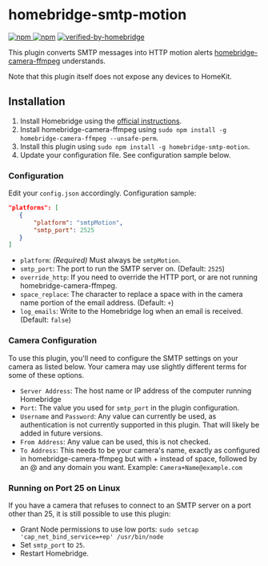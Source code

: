 # homebridge-smtp-motion

[![npm](https://img.shields.io/npm/v/homebridge-smtp-motion) ![npm](https://img.shields.io/npm/dt/homebridge-smtp-motion)](https://www.npmjs.com/package/homebridge-smtp-motion) [![verified-by-homebridge](https://badgen.net/badge/homebridge/verified/purple)](https://github.com/homebridge/homebridge/wiki/Verified-Plugins)

This plugin converts SMTP messages into HTTP motion alerts [homebridge-camera-ffmpeg](https://github.com/homebridge-plugins/homebridge-camera-ffmpeg) understands.

Note that this plugin itself does not expose any devices to HomeKit.

## Installation

1. Install Homebridge using the [official instructions](https://github.com/homebridge/homebridge/wiki).
2. Install homebridge-camera-ffmpeg using `sudo npm install -g homebridge-camera-ffmpeg --unsafe-perm`.
3. Install this plugin using `sudo npm install -g homebridge-smtp-motion`.
4. Update your configuration file. See configuration sample below.

### Configuration

Edit your `config.json` accordingly. Configuration sample:

 ```json
"platforms": [
    {
        "platform": "smtpMotion",
        "smtp_port": 2525
    }
]
```

- `platform`: _(Required)_ Must always be `smtpMotion`.
- `smtp_port`: The port to run the SMTP server on. (Default: `2525`)
- `override_http`: If you need to override the HTTP port, or are not running homebridge-camera-ffmpeg.
- `space_replace`: The character to replace a space with in the camera name portion of the email address. (Default: `+`)
- `log_emails`: Write to the Homebridge log when an email is received. (Default: `false`)

### Camera Configuration

To use this plugin, you'll need to configure the SMTP settings on your camera as listed below. Your camera may use slightly different terms for some of these options.

- `Server Address`: The host name or IP address of the computer running Homebridge
- `Port`: The value you used for `smtp_port` in the plugin configuration.
- `Username` and `Password`: Any value can currently be used, as authentication is not currently supported in this plugin. That will likely be added in future versions.
- `From Address`: Any value can be used, this is not checked.
- `To Address`: This needs to be your camera's name, exactly as configured in homebridge-camera-ffmpeg but with + instead of space, followed by an @ and any domain you want. Example: `Camera+Name@example.com`

### Running on Port 25 on Linux

If you have a camera that refuses to connect to an SMTP server on a port other than 25, it is still possible to use this plugin:

- Grant Node permissions to use low ports: `sudo setcap 'cap_net_bind_service=+ep' /usr/bin/node`
- Set `smtp_port` to `25`.
- Restart Homebridge.
